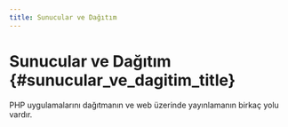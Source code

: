 ```yaml
---
title: Sunucular ve Dağıtım
---
```


# Sunucular ve Dağıtım {#sunucular_ve_dagitim_title}

PHP uygulamalarını dağıtmanın ve web üzerinde yayınlamanın birkaç yolu vardır.
